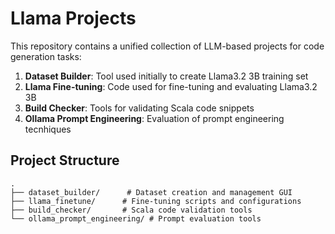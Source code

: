 # Llama Projects

This repository contains a unified collection of LLM-based projects for code generation tasks:

1. **Dataset Builder**: Tool used initially to create Llama3.2 3B training set
2. **Llama Fine-tuning**: Code used for fine-tuning and evaluating Llama3.2 3B
3. **Build Checker**: Tools for validating Scala code snippets
4. **Ollama Prompt Engineering**: Evaluation of prompt engineering tecnhiques

## Project Structure

```
.
├── dataset_builder/      # Dataset creation and management GUI
├── llama_finetune/      # Fine-tuning scripts and configurations
├── build_checker/       # Scala code validation tools
└── ollama_prompt_engineering/ # Prompt evaluation tools
```
